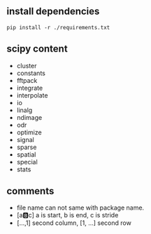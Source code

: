 ## install dependencies
```
pip install -r ./requirements.txt

```


## scipy content
+ cluster
+ constants
+ fftpack
+ integrate
+ interpolate
+ io
+ linalg
+ ndimage
+ odr
+ optimize
+ signal
+ sparse
+ spatial
+ special
+ stats



## comments
+ file name can not same with package name.
+ [a:b:c]  a is start, b is end, c is stride
+ [...,1]  second column, [1, ...]  second row
